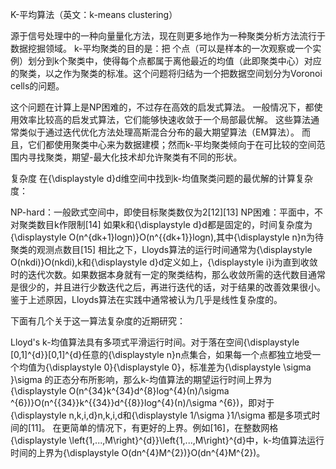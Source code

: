 K-平均算法（英文：k-means clustering）

源于信号处理中的一种向量量化方法，现在则更多地作为一种聚类分析方法流行于数据挖掘领域。
k-平均聚类的目的是：把 个点（可以是样本的一次观察或一个实例）划分到k个聚类中，使得每个点都属于离他最近的均值（此即聚类中心）对应的聚类，以之作为聚类的标准。这个问题将归结为一个把数据空间划分为Voronoi cells的问题。

这个问题在计算上是NP困难的，不过存在高效的启发式算法。
一般情况下，都使用效率比较高的启发式算法，它们能够快速收敛于一个局部最优解。
这些算法通常类似于通过迭代优化方法处理高斯混合分布的最大期望算法（EM算法）。
而且，它们都使用聚类中心来为数据建模；然而k-平均聚类倾向于在可比较的空间范围内寻找聚类，期望-最大化技术却允许聚类有不同的形状。


复杂度
在{\displaystyle d}d维空间中找到k-均值聚类问题的最优解的计算复杂度：

NP-hard：一般欧式空间中，即使目标聚类数仅为2[12][13]
NP困难：平面中，不对聚类数目k作限制[14]
如果k和{\displaystyle d}d都是固定的，时间复杂度为{\displaystyle O(n^{dk+1}logn)}O(n^{{dk+1}}logn),其中{\displaystyle n}n为待聚类的观测点数目[15]
相比之下，Lloyds算法的运行时间通常为{\displaystyle O(nkdi)}O(nkdi),k和{\displaystyle d}d定义如上，{\displaystyle i}i为直到收敛时的迭代次数。如果数据本身就有一定的聚类结构，那么收敛所需的迭代数目通常是很少的，并且进行少数迭代之后，再进行迭代的话，对于结果的改善效果很小。鉴于上述原因，Lloyds算法在实践中通常被认为几乎是线性复杂度的。

下面有几个关于这一算法复杂度的近期研究：

Lloyd's k-均值算法具有多项式平滑运行时间。对于落在空间{\displaystyle [0,1]^{d}}[0,1]^{d}任意的{\displaystyle n}n点集合，如果每一个点都独立地受一个均值为{\displaystyle 0}{\displaystyle 0}，标准差为{\displaystyle \sigma }\sigma 的正态分布所影响，那么k-均值算法的期望运行时间上界为{\displaystyle O(n^{34}k^{34}d^{8}log^{4}(n)/\sigma ^{6})}O(n^{{34}}k^{{34}}d^{{8}}log^{4}(n)/\sigma ^{6})，即对于{\displaystyle n,k,i,d}n,k,i,d和{\displaystyle 1/\sigma }1/\sigma 都是多项式时间的[11]。
在更简单的情况下，有更好的上界。例如[16]，在整数网格{\displaystyle \left\{1,...,M\right\}^{d}}\left\{1,...,M\right\}^{d}中，k-均值算法运行时间的上界为{\displaystyle O(dn^{4}M^{2})}O(dn^{4}M^{2})。